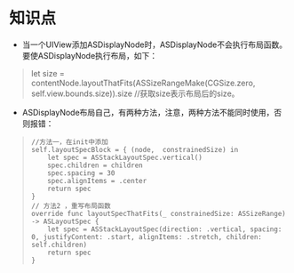 # 知识点
* 当一个UIView添加ASDisplayNode时，ASDisplayNode不会执行布局函数。要使ASDisplayNode执行布局，如下：
> let size = contentNode.layoutThatFits(ASSizeRangeMake(CGSize.zero, self.view.bounds.size)).size 
> //获取size表示布局后的size。

* ASDisplayNode布局自己，有两种方法，注意，两种方法不能同时使用，否则报错：
>     //方法一，在init中添加
>     self.layoutSpecBlock = { (node,  constrainedSize) in
>         let spec = ASStackLayoutSpec.vertical()
>         spec.children = children
>         spec.spacing = 30
>         spec.alignItems = .center
>         return spec
>     }
>     // 方法2 ，重写布局函数
>     override func layoutSpecThatFits(_ constrainedSize: ASSizeRange) -> ASLayoutSpec {
>         let spec = ASStackLayoutSpec(direction: .vertical, spacing: 0, justifyContent: .start, alignItems: .stretch, children: self.children)
>         return spec
>     }
